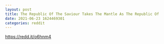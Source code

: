 ```yaml
--- 
layout: post 
title: The Republic Of The Saviour Takes The Mantle As The Republic Of Digital Gold As El Salvador Crowns Bitcoin As Its Legal Tender 
date: 2021-06-23 1624469301 
categories: reddit 
--- 
```

https://redd.it/o6hnm4